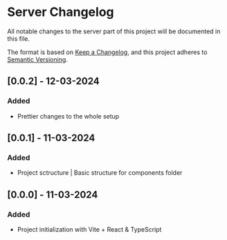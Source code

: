 # Server Changelog

All notable changes to the server part of this project will be documented in this file.

The format is based on [Keep a Changelog](https://keepachangelog.com/en/1.0.0/),
and this project adheres to [Semantic Versioning](https://semver.org/spec/v2.0.0.html).

## [0.0.2] - 12-03-2024
### Added
- Prettier changes to the whole setup

## [0.0.1] - 11-03-2024
### Added
- Project sctructure | Basic structure for components folder


## [0.0.0] - 11-03-2024
### Added
- Project initialization with Vite + React & TypeScript

